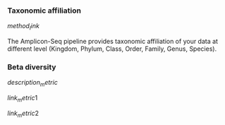 ### Taxonomic affiliation

$method_link$

The Amplicon-Seq pipeline provides taxonomic affiliation of your data at different level (Kingdom, Phylum, Class, Order, Family, Genus, Species).

### Beta diversity

$description_metric$

$link_metric1$ 

$link_metric2$ 

